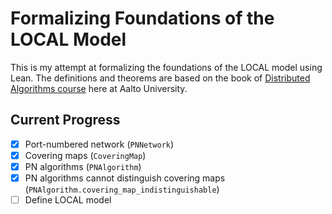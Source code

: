 # Formalizing Foundations of the LOCAL Model

This is my attempt at formalizing the foundations of the LOCAL model using Lean.
The definitions and theorems are based on the book of [Distributed Algorithms course](https://jukkasuomela.fi/da2020/) here at Aalto University.

## Current Progress
- [x] Port-numbered network (`PNNetwork`)
- [x] Covering maps (`CoveringMap`)
- [x] PN algorithms (`PNAlgorithm`)
- [x] PN algorithms cannot distinguish covering maps (`PNAlgorithm.covering_map_indistinguishable`)
- [ ] Define LOCAL model